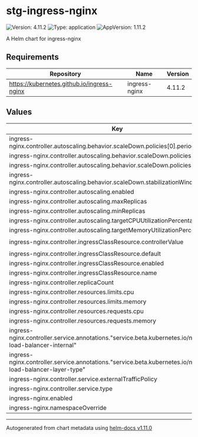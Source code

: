 # stg-ingress-nginx

![Version: 4.11.2](https://img.shields.io/badge/Version-4.11.2-informational?style=flat-square) ![Type: application](https://img.shields.io/badge/Type-application-informational?style=flat-square) ![AppVersion: 1.11.2](https://img.shields.io/badge/AppVersion-1.11.2-informational?style=flat-square)

A Helm chart for ingress-nginx

## Requirements

| Repository | Name | Version |
|------------|------|---------|
| https://kubernetes.github.io/ingress-nginx | ingress-nginx | 4.11.2 |

## Values

| Key | Type | Default | Description |
|-----|------|---------|-------------|
| ingress-nginx.controller.autoscaling.behavior.scaleDown.policies[0].periodSeconds | int | `15` |  |
| ingress-nginx.controller.autoscaling.behavior.scaleDown.policies[0].type | string | `"Percent"` |  |
| ingress-nginx.controller.autoscaling.behavior.scaleDown.policies[0].value | int | `100` |  |
| ingress-nginx.controller.autoscaling.behavior.scaleDown.stabilizationWindowSeconds | int | `300` |  |
| ingress-nginx.controller.autoscaling.enabled | bool | `true` |  |
| ingress-nginx.controller.autoscaling.maxReplicas | int | `5` |  |
| ingress-nginx.controller.autoscaling.minReplicas | int | `2` |  |
| ingress-nginx.controller.autoscaling.targetCPUUtilizationPercentage | int | `80` |  |
| ingress-nginx.controller.autoscaling.targetMemoryUtilizationPercentage | int | `80` |  |
| ingress-nginx.controller.ingressClassResource.controllerValue | string | `"k8s.io/ingress-nginx"` |  |
| ingress-nginx.controller.ingressClassResource.default | bool | `true` |  |
| ingress-nginx.controller.ingressClassResource.enabled | bool | `true` |  |
| ingress-nginx.controller.ingressClassResource.name | string | `"nginx"` |  |
| ingress-nginx.controller.replicaCount | int | `2` |  |
| ingress-nginx.controller.resources.limits.cpu | string | `"300m"` |  |
| ingress-nginx.controller.resources.limits.memory | string | `"128Mi"` |  |
| ingress-nginx.controller.resources.requests.cpu | string | `"300m"` |  |
| ingress-nginx.controller.resources.requests.memory | string | `"128Mi"` |  |
| ingress-nginx.controller.service.annotations."service.beta.kubernetes.io/ncloud-load-balancer-internal" | string | `"false"` |  |
| ingress-nginx.controller.service.annotations."service.beta.kubernetes.io/ncloud-load-balancer-layer-type" | string | `"nlb"` |  |
| ingress-nginx.controller.service.externalTrafficPolicy | string | `"Cluster"` |  |
| ingress-nginx.controller.service.type | string | `"LoadBalancer"` |  |
| ingress-nginx.enabled | bool | `true` |  |
| ingress-nginx.namespaceOverride | string | `"ingress-nginx"` |  |

----------------------------------------------
Autogenerated from chart metadata using [helm-docs v1.11.0](https://github.com/norwoodj/helm-docs/releases/v1.11.0)
